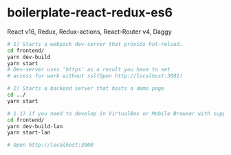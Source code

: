 # boilerplate-react-redux-es6
React v16, Redux, Redux-actions, React-Router v4, Daggy

```sh
# 1) Starts a webpack dev-server that provids hot-reload.
cd frontend/
yarn dev-build
yarn start
# Dev-server uses 'https' as a result you have to set
# access for work without ssl(Open http://localhost:3001)

# 2) Starts a backend server that hosts a demo page
cd ../
yarn start

# 1.1) if you need to develop in VirtualBox or Mobile Browser with support of hot-reload.
cd frontend/
yarn dev-build-lan
yarn start-lan

# Open http://localhost:3000

```
